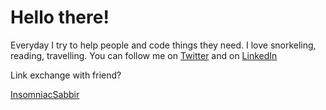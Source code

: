 <h1>Hello there!</h1>

<div>
  <p>
Everyday I try to help people and code things they need. I love snorkeling, reading, travelling. You can follow me on <a href = "https://twitter.com/mushritshabnam" target = "_blank">Twitter</a> and on <a href = "https://www.linkedin.com/in/mushrit-shabnam/" target = "_blank">LinkedIn</a>
  
 
Link exchange with friend? 

  </p>
 <div style = "border-style: 1px solid black;">
  <a href = "https://github.com/insomniacSabbir">InsomniacSabbir</a>
  </div>

</div>
